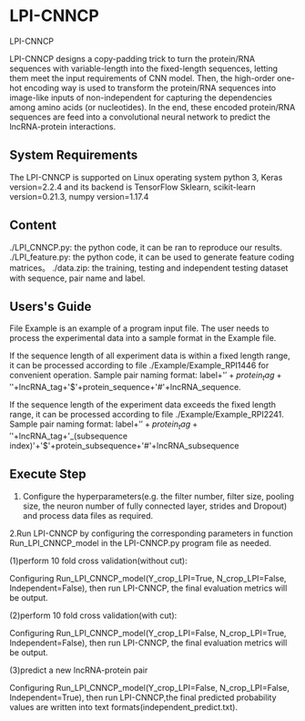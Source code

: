 # LPI-CNNCP
LPI-CNNCP

LPI-CNNCP designs a copy-padding trick to turn the protein/RNA sequences with variable-length into the fixed-length sequences, letting them meet the input requirements of CNN model. Then, the high-order one-hot encoding way is used to transform the protein/RNA sequences into image-like inputs of non-independent for capturing the dependencies among amino acids (or nucleotides). In the end, these encoded protein/RNA sequences are feed into a convolutional neural network to predict the lncRNA-protein interactions.


## System Requirements

The LPI-CNNCP is supported on Linux operating system python 3, Keras version=2.2.4 and its backend is TensorFlow Sklearn, scikit-learn version=0.21.3, numpy version=1.17.4

## Content
./LPI_CNNCP.py: the python code, it can be ran to reproduce our results.
./LPI_feature.py: the python code, it can be used to generate feature coding matrices。
./data.zip: the training, testing and independent testing dataset with sequence, pair name and label.


## Users's Guide
File Example is an example of a program input file. The user needs to process the experimental data into a sample format in the Example file.

If the sequence length of all experiment data is within a fixed length range, it can be processed according to file ./Example/Example_RPI1446 for convenient operation.
Sample pair naming format:
label+'$'+protein_tag+'$'+lncRNA_tag+'$'+protein_sequence+'#'+lncRNA_sequence.

If the sequence length of the experiment data exceeds the fixed length range, it can be processed according to file ./Example/Example_RPI2241.
Sample pair naming format:
label+'$'+protein_tag+'$'+lncRNA_tag+'_(subsequence index)'+'$'+protein_subsequence+'#'+lncRNA_subsequence


## Execute Step

1. Configure the hyperparameters(e.g. the filter number, filter size, pooling size, the neuron number of fully connected layer, strides and Dropout) and process data files as required.

2.Run LPI-CNNCP by configuring the corresponding parameters in function Run_LPI_CNNCP_model in the LPI-CNNCP.py program file as needed.

(1)perform 10 fold cross validation(without cut):

Configuring Run_LPI_CNNCP_model(Y_crop_LPI=True, N_crop_LPI=False, Independent=False), then run LPI-CNNCP, the final evaluation metrics will be output.

(2)perform 10 fold cross validation(with cut):

Configuring Run_LPI_CNNCP_model(Y_crop_LPI=False, N_crop_LPI=True, Independent=False), then run LPI-CNNCP, the final evaluation metrics will be output.

(3)predict a new lncRNA-protein pair

Configuring Run_LPI_CNNCP_model(Y_crop_LPI=False, N_crop_LPI=False, Independent=True), then run LPI-CNNCP,the final predicted probability values are written into text formats(independent_predict.txt).
